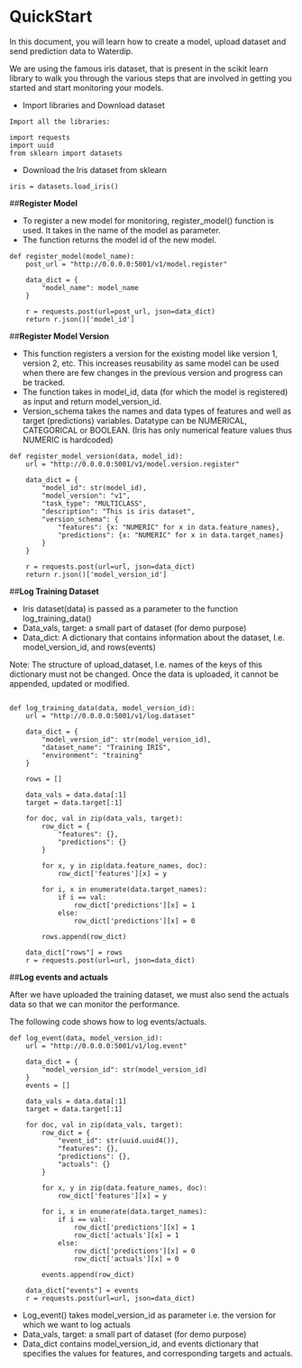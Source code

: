 # **QuickStart**
In this document, you will learn how to create a model, upload dataset and send prediction data to Waterdip. 

We are using the famous iris dataset, that is present in the scikit learn library to walk you through the various steps that are involved in getting you started and start monitoring your models. 

- Import libraries and Download dataset 

```
Import all the libraries:

import requests
import uuid
from sklearn import datasets
``` 

- Download the Iris dataset from sklearn 
```
iris = datasets.load_iris()
```


##**Register Model** 

- To register a new model for monitoring, register_model() function is used. It takes in the name of the model as parameter. 
- The function returns the model id of the new model.  

```
def register_model(model_name):
    post_url = "http://0.0.0.0:5001/v1/model.register"

    data_dict = {
        "model_name": model_name
    }
    
    r = requests.post(url=post_url, json=data_dict)
    return r.json()['model_id']
```


##**Register Model Version** 

- This function registers a version for the existing model like version 1, version 2, etc. This increases reusability as same model can be used when there are few changes in the previous version and progress can be tracked. 
- The function takes in model_id, data (for which the model is registered) as input and return model_version_id. 
- Version_schema takes the names and data types of features and well as target (predictions) variables. Datatype can be NUMERICAL, CATEGORICAL or BOOLEAN. (Iris has only numerical feature values thus NUMERIC is hardcoded) 

```
def register_model_version(data, model_id):
    url = "http://0.0.0.0:5001/v1/model.version.register"

    data_dict = {
        "model_id": str(model_id),
        "model_version": "v1",
        "task_type": "MULTICLASS",
        "description": "This is iris dataset",
        "version_schema": {
            "features": {x: "NUMERIC" for x in data.feature_names},
            "predictions": {x: "NUMERIC" for x in data.target_names}
        }
    }

    r = requests.post(url=url, json=data_dict)
    return r.json()['model_version_id']
```

##**Log Training Dataset** 

- Iris dataset(data) is passed as a parameter to the function log_training_data() 
- Data_vals, target: a small part of dataset (for demo purpose) 
- Data_dict: A dictionary that contains information about the dataset, I.e. model_version_id, and rows(events) 

Note: The structure of upload_dataset, I.e. names of the keys of this dictionary must not be changed. Once the data is uploaded, it cannot be appended, updated or modified. 
```

def log_training_data(data, model_version_id):
    url = "http://0.0.0.0:5001/v1/log.dataset"

    data_dict = {
        "model_version_id": str(model_version_id),
        "dataset_name": "Training IRIS",
        "environment": "training"
    }

    rows = []

    data_vals = data.data[:1]
    target = data.target[:1]
    
    for doc, val in zip(data_vals, target):
        row_dict = {
            "features": {},
            "predictions": {}
        }

        for x, y in zip(data.feature_names, doc):
            row_dict['features'][x] = y
        
        for i, x in enumerate(data.target_names):
            if i == val:
                row_dict['predictions'][x] = 1
            else:
                row_dict['predictions'][x] = 0
                
        rows.append(row_dict)

    data_dict["rows"] = rows
    r = requests.post(url=url, json=data_dict)
```

##**Log events and actuals**

After we have uploaded the training dataset, we must also send the actuals data so that we can monitor the performance.  

The following code  shows how to log events/actuals. 
```
def log_event(data, model_version_id):
    url = "http://0.0.0.0:5001/v1/log.event"

    data_dict = {
        "model_version_id": str(model_version_id)
    }
    events = []

    data_vals = data.data[:1]
    target = data.target[:1]
    
    for doc, val in zip(data_vals, target):
        row_dict = {
            "event_id": str(uuid.uuid4()),
            "features": {},
            "predictions": {},
            "actuals": {}
        }

        for x, y in zip(data.feature_names, doc):
            row_dict['features'][x] = y
        
        for i, x in enumerate(data.target_names):
            if i == val:
                row_dict['predictions'][x] = 1
                row_dict['actuals'][x] = 1
            else:
                row_dict['predictions'][x] = 0
                row_dict['actuals'][x] = 0
                
        events.append(row_dict)
    
    data_dict["events"] = events
    r = requests.post(url=url, json=data_dict)
```

- Log_event() takes model_version_id as parameter i.e. the version for which we want to log actuals 
- Data_vals, target: a small part of dataset (for demo purpose) 
- Data_dict contains model_version_id, and events dictionary that specifies the values for features, and corresponding targets and actuals. 